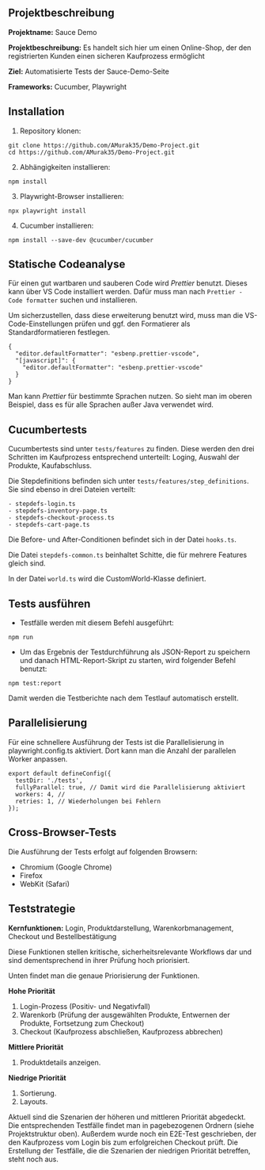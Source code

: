 ## Projektbeschreibung

**Projektname:** Sauce Demo

**Projektbeschreibung:** Es handelt sich hier um einen Online-Shop, der den registrierten Kunden einen sicheren Kaufprozess ermöglicht

**Ziel:** Automatisierte Tests der Sauce-Demo-Seite

**Frameworks:** Cucumber, Playwright

## Installation

1. Repository klonen:

`git clone https://github.com/AMurak35/Demo-Project.git`  
`cd https://github.com/AMurak35/Demo-Project.git`

2. Abhängigkeiten installieren:

`npm install`

3. Playwright-Browser installieren:

`npx playwright install`

4. Cucumber installieren:

`npm install --save-dev @cucumber/cucumber`

## Statische Codeanalyse

Für einen gut wartbaren und sauberen Code wird _Prettier_ benutzt. Dieses kann über VS Code installiert werden. Dafür muss man nach `Prettier - Code formatter` suchen und installieren.

Um sicherzustellen, dass diese erweiterung benutzt wird, muss man die VS-Code-Einstellungen prüfen und ggf. den Formatierer als Standardformatieren festlegen.

```
{
  "editor.defaultFormatter": "esbenp.prettier-vscode",
  "[javascript]": {
    "editor.defaultFormatter": "esbenp.prettier-vscode"
  }
}
```

Man kann _Prettier_ für bestimmte Sprachen nutzen. So sieht man im oberen Beispiel, dass es für alle Sprachen außer Java verwendet wird.

## Cucumbertests

Cucumbertests sind unter `tests/features` zu finden. Diese werden den drei Schritten im Kaufprozess entsprechend unterteilt: Loging, Auswahl der Produkte, Kaufabschluss.

Die Stepdefinitions befinden sich unter `tests/features/step_definitions`. Sie sind ebenso in drei Dateien verteilt:

```
- stepdefs-login.ts
- stepdefs-inventory-page.ts
- stepdefs-checkout-process.ts
- stepdefs-cart-page.ts
```

Die Before- und After-Conditionen befindet sich in der Datei `hooks.ts`.

Die Datei `stepdefs-common.ts` beinhaltet Schitte, die für mehrere Features gleich sind.

In der Datei `world.ts` wird die CustomWorld-Klasse definiert.

## Tests ausführen

- Testfälle werden mit diesem Befehl ausgeführt:

`npm run`

- Um das Ergebnis der Testdurchführung als JSON-Report zu speichern und danach HTML-Report-Skript zu starten, wird folgender Befehl benutzt:

`npm test:report`

Damit werden die Testberichte nach dem Testlauf automatisch erstellt.

## Parallelisierung

Für eine schnellere Ausführung der Tests ist die Parallelisierung in playwright.config.ts aktiviert. Dort kann man die Anzahl der parallelen Worker anpassen.

```
export default defineConfig({
  testDir: './tests',
  fullyParallel: true, // Damit wird die Parallelisierung aktiviert
  workers: 4, //
  retries: 1, // Wiederholungen bei Fehlern
});
```

## Cross-Browser-Tests

Die Ausführung der Tests erfolgt auf folgenden Browsern:

- Chromium (Google Chrome)
- Firefox
- WebKit (Safari)

## Teststrategie

**Kernfunktionen:** Login, Produktdarstellung, Warenkorbmanagement, Checkout und Bestellbestätigung

Diese Funktionen stellen kritische, sicherheitsrelevante Workflows dar und sind dementsprechend in ihrer Prüfung hoch priorisiert.

Unten findet man die genaue Priorisierung der Funktionen.

**Hohe Priorität**

1. Login-Prozess (Positiv- und Negativfall)
2. Warenkorb (Prüfung der ausgewählten Produkte, Entwernen der Produkte, Fortsetzung zum Checkout)
3. Checkout (Kaufprozess abschließen, Kaufprozess abbrechen)

**Mittlere Priorität**

1. Produktdetails anzeigen.

**Niedrige Priorität**

1. Sortierung.
2. Layouts.

Aktuell sind die Szenarien der höheren und mittleren Priorität abgedeckt. Die entsprechenden Testfälle findet man in pagebezogenen Ordnern (siehe Projektstruktur oben). Außerdem wurde noch ein E2E-Test geschrieben, der den Kaufprozess vom Login bis zum erfolgreichen Checkout prüft. Die Erstellung der Testfälle, die die Szenarien der niedrigen Priorität betreffen, steht noch aus.
